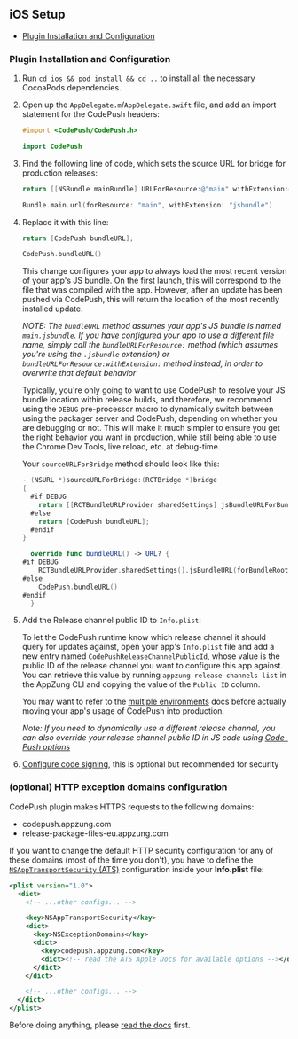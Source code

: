 ## iOS Setup

- [Plugin Installation and Configuration](#plugin-installation-and-configuration)

### Plugin Installation and Configuration

1. Run `cd ios && pod install && cd ..` to install all the necessary CocoaPods dependencies.

2. Open up the `AppDelegate.m`/`AppDelegate.swift` file, and add an import statement for the CodePush headers:

   ```objective-c
   #import <CodePush/CodePush.h>
   ```

   ```swift
   import CodePush
   ```

3. Find the following line of code, which sets the source URL for bridge for production releases:

   ```objective-c
   return [[NSBundle mainBundle] URLForResource:@"main" withExtension:@"jsbundle"];
   ```

   ```swift
   Bundle.main.url(forResource: "main", withExtension: "jsbundle")
   ```

4. Replace it with this line:

   ```objective-c
   return [CodePush bundleURL];
   ```

   ```swift
   CodePush.bundleURL()
   ```

   This change configures your app to always load the most recent version of your app's JS bundle. On the first launch, this will correspond to the file that was compiled with the app. However, after an update has been pushed via CodePush, this will return the location of the most recently installed update.

   _NOTE: The `bundleURL` method assumes your app's JS bundle is named `main.jsbundle`. If you have configured your app to use a different file name, simply call the `bundleURLForResource:` method (which assumes you're using the `.jsbundle` extension) or `bundleURLForResource:withExtension:` method instead, in order to overwrite that default behavior_

   Typically, you're only going to want to use CodePush to resolve your JS bundle location within release builds, and therefore, we recommend using the `DEBUG` pre-processor macro to dynamically switch between using the packager server and CodePush, depending on whether you are debugging or not. This will make it much simpler to ensure you get the right behavior you want in production, while still being able to use the Chrome Dev Tools, live reload, etc. at debug-time.

   Your `sourceURLForBridge` method should look like this:

   ```objective-c
   - (NSURL *)sourceURLForBridge:(RCTBridge *)bridge
   {
     #if DEBUG
       return [[RCTBundleURLProvider sharedSettings] jsBundleURLForBundleRoot:@"index"];
     #else
       return [CodePush bundleURL];
     #endif
   }
   ```

   ```swift
     override func bundleURL() -> URL? {
   #if DEBUG
       RCTBundleURLProvider.sharedSettings().jsBundleURL(forBundleRoot: "index")
   #else
       CodePush.bundleURL()
   #endif
     }
   ```

5. Add the Release channel public ID to `Info.plist`:

   To let the CodePush runtime know which release channel it should query for updates against, open your app's `Info.plist` file and add a new entry named `CodePushReleaseChannelPublicId`, whose value is the public ID of the release channel you want to configure this app against. You can retrieve this value by running `appzung release-channels list` in the AppZung CLI and copying the value of the `Public ID` column.

   You may want to refer to the [multiple environments](./advanced-usage.md#multiple-environments) docs before actually moving your app's usage of CodePush into production.

   _Note: If you need to dynamically use a different release channel, you can also override your release channel public ID in JS code using [Code-Push options](./api-js.md#CodePushOptions)_

6. [Configure code signing](./code-signing.md), this is optional but recommended for security

### (optional) HTTP exception domains configuration

CodePush plugin makes HTTPS requests to the following domains:

- codepush.appzung.com
- release-package-files-eu.appzung.com

If you want to change the default HTTP security configuration for any of these domains (most of the time you don't), you have to define the [`NSAppTransportSecurity` (ATS)][ats] configuration inside your **Info.plist** file:

```xml
<plist version="1.0">
  <dict>
    <!-- ...other configs... -->

    <key>NSAppTransportSecurity</key>
    <dict>
      <key>NSExceptionDomains</key>
      <dict>
        <key>codepush.appzung.com</key>
        <dict><!-- read the ATS Apple Docs for available options --></dict>
      </dict>
    </dict>

    <!-- ...other configs... -->
  </dict>
</plist>
```

Before doing anything, please [read the docs][ats] first.

[ats]: https://developer.apple.com/library/content/documentation/General/Reference/InfoPlistKeyReference/Articles/CocoaKeys.html#//apple_ref/doc/uid/TP40009251-SW33
